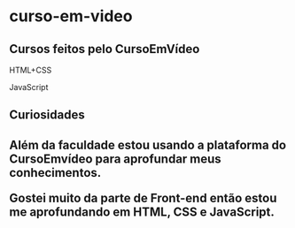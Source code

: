 # curso-em-video
<h2>Cursos feitos pelo CursoEmVídeo</h2>
<p>HTML+CSS</p>
<P>JavaScript</P>

<h2>Curiosidades<h2>
<p>Além da faculdade estou usando a plataforma do CursoEmvídeo para aprofundar meus conhecimentos.</p>
<p>Gostei muito da parte de Front-end então estou me aprofundando em HTML, CSS e JavaScript.</p>

